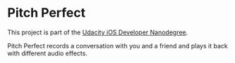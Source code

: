 # Pitch Perfect

This project is part of the [Udacity iOS Developer Nanodegree](https://www.udacity.com/course/ios-developer-nanodegree--nd003).

Pitch Perfect records a conversation with you and a friend and plays it back with different audio effects.

